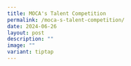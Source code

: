 ```yaml
---
title: MOCA's Talent Competition
permalink: /moca-s-talent-competition/
date: 2024-06-26
layout: post
description: ""
image: ""
variant: tiptap
---
```

